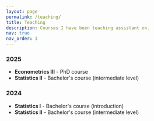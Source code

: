 ```yaml
---
layout: page
permalink: /teaching/
title: Teaching
description: Courses I have been teaching assistant on.
nav: true
nav_order: 3
---
```


### 2025
- **Econometrics III** - PhD course  
- **Statistics II** - Bachelor's course (intermediate level)

### 2024
- **Statistics I** - Bachelor's course (introduction)  
- **Statistics II** - Bachelor's course (intermediate level)
